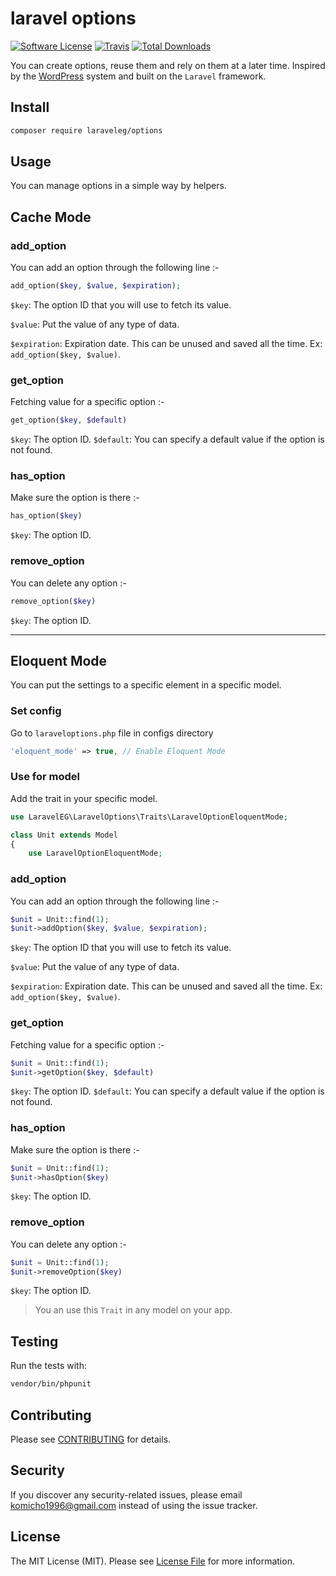 # laravel options

[![Software License](https://img.shields.io/badge/license-MIT-brightgreen.svg?style=flat-square)](LICENSE.md)
[![Travis](https://img.shields.io/travis/laraveleg/options.svg?style=flat-square)]()
[![Total Downloads](https://img.shields.io/packagist/dt/laraveleg/options.svg?style=flat-square)](https://packagist.org/packages/laraveleg/options)

You can create options, reuse them and rely on them at a later time. Inspired by the [WordPress](https://codex.wordpress.org/Options_API) system and built on the `Laravel` framework.

## Install

```bash
composer require laraveleg/options
```


## Usage

You can manage options in a simple way by helpers.

## Cache Mode

### add_option
You can add an option through the following line :-
```php
add_option($key, $value, $expiration);
```
`$key`: The option ID that you will use to fetch its value.

`$value`: Put the value of any type of data.

`$expiration`: Expiration date. This can be unused and saved all the time. Ex: `add_option($key, $value)`.

### get_option
Fetching value for a specific option :-
```php
get_option($key, $default)
```
`$key`: The option ID.
`$default`: You can specify a default value if the option is not found.

### has_option
Make sure the option is there :-
```php
has_option($key)
```
`$key`: The option ID.

### remove_option
You can delete any option :-
```php
remove_option($key)
```
`$key`: The option ID.

---

## Eloquent Mode
You can put the settings to a specific element in a specific model.

### Set config
Go to `laraveloptions.php` file in configs directory
```php
'eloquent_mode' => true, // Enable Eloquent Mode
```

### Use for model
Add the trait in your specific model.

```php
use LaravelEG\LaravelOptions\Traits\LaravelOptionEloquentMode;

class Unit extends Model
{
    use LaravelOptionEloquentMode;
```

### add_option
You can add an option through the following line :-
```php
$unit = Unit::find(1);
$unit->addOption($key, $value, $expiration);
```
`$key`: The option ID that you will use to fetch its value.

`$value`: Put the value of any type of data.

`$expiration`: Expiration date. This can be unused and saved all the time. Ex: `add_option($key, $value)`.

### get_option
Fetching value for a specific option :-
```php
$unit = Unit::find(1);
$unit->getOption($key, $default)
```
`$key`: The option ID.
`$default`: You can specify a default value if the option is not found.

### has_option
Make sure the option is there :-
```php
$unit = Unit::find(1);
$unit->hasOption($key)
```
`$key`: The option ID.

### remove_option
You can delete any option :-
```php
$unit = Unit::find(1);
$unit->removeOption($key)
```
`$key`: The option ID.

> You an use this `Trait` in any model on your app.

## Testing

Run the tests with:

```bash
vendor/bin/phpunit
```


## Contributing

Please see [CONTRIBUTING](CONTRIBUTING.md) for details.


## Security

If you discover any security-related issues, please email komicho1996@gmail.com instead of using the issue tracker.


## License

The MIT License (MIT). Please see [License File](/LICENSE.md) for more information.